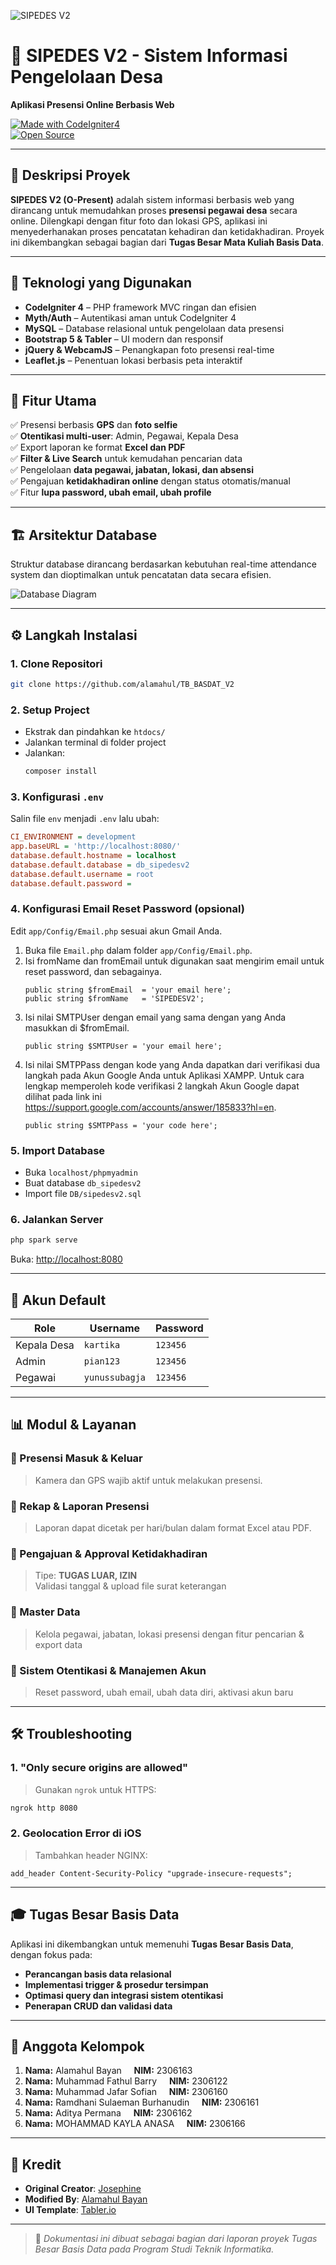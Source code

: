 ![SIPEDES V2](https://github.com/alamahul/TB_BASDAT_V2/blob/main/public/assets/img/readme/mockup_opresent.png)

# 💼 SIPEDES V2 - Sistem Informasi Pengelolaan Desa

**Aplikasi Presensi Online Berbasis Web**

[![Made with CodeIgniter4](https://img.shields.io/badge/Made%20with-CodeIgniter4-DD4814.svg)](https://codeigniter.com/)  
[![Open Source](https://badgen.net/badge/Open%20Source/Yes/blue?icon=github)](https://github.com/alamahul/TB_BASDAT_V2)

---

## 📌 Deskripsi Proyek

**SIPEDES V2 (O-Present)** adalah sistem informasi berbasis web yang dirancang untuk memudahkan proses **presensi pegawai desa** secara online. Dilengkapi dengan fitur foto dan lokasi GPS, aplikasi ini menyederhanakan proses pencatatan kehadiran dan ketidakhadiran. Proyek ini dikembangkan sebagai bagian dari **Tugas Besar Mata Kuliah Basis Data**.

---

## 🧩 Teknologi yang Digunakan

- **CodeIgniter 4** – PHP framework MVC ringan dan efisien
- **Myth/Auth** – Autentikasi aman untuk CodeIgniter 4
- **MySQL** – Database relasional untuk pengelolaan data presensi
- **Bootstrap 5 & Tabler** – UI modern dan responsif
- **jQuery & WebcamJS** – Penangkapan foto presensi real-time
- **Leaflet.js** – Penentuan lokasi berbasis peta interaktif

---

## 🚀 Fitur Utama

✅ Presensi berbasis **GPS** dan **foto selfie**  
✅ **Otentikasi multi-user**: Admin, Pegawai, Kepala Desa  
✅ Export laporan ke format **Excel dan PDF**  
✅ **Filter & Live Search** untuk kemudahan pencarian data  
✅ Pengelolaan **data pegawai, jabatan, lokasi, dan absensi**  
✅ Pengajuan **ketidakhadiran online** dengan status otomatis/manual  
✅ Fitur **lupa password, ubah email, ubah profile**

---

## 🏗️ Arsitektur Database

Struktur database dirancang berdasarkan kebutuhan real-time attendance system dan dioptimalkan untuk pencatatan data secara efisien.

![Database Diagram](https://github.com/josephines1/o-present/blob/main/public/assets/img/readme/db_opresent.png)

---

## ⚙️ Langkah Instalasi

### 1. Clone Repositori

```bash
git clone https://github.com/alamahul/TB_BASDAT_V2
```

### 2. Setup Project

- Ekstrak dan pindahkan ke `htdocs/`
- Jalankan terminal di folder project
- Jalankan:
  ```bash
  composer install
  ```

### 3. Konfigurasi `.env`

Salin file `env` menjadi `.env` lalu ubah:

```ini
CI_ENVIRONMENT = development
app.baseURL = 'http://localhost:8080/'
database.default.hostname = localhost
database.default.database = db_sipedesv2
database.default.username = root
database.default.password =
```

### 4. Konfigurasi Email Reset Password (opsional)

Edit `app/Config/Email.php` sesuai akun Gmail Anda.

1. Buka file `Email.php` dalam folder `app/Config/Email.php`.
2. Isi fromName dan fromEmail untuk digunakan saat mengirim email untuk reset password, dan sebagainya.
   ```
   public string $fromEmail  = 'your email here';
   public string $fromName   = 'SIPEDESV2';
   ```
3. Isi nilai SMTPUser dengan email yang sama dengan yang Anda masukkan di $fromEmail.
   ```
   public string $SMTPUser = 'your email here';
   ```
4. Isi nilai SMTPPass dengan kode yang Anda dapatkan dari verifikasi dua langkah pada Akun Google Anda untuk Aplikasi XAMPP. Untuk cara lengkap memperoleh kode verifikasi 2 langkah Akun Google dapat dilihat pada link ini https://support.google.com/accounts/answer/185833?hl=en.
   ```
   public string $SMTPPass = 'your code here';
   ```

### 5. Import Database

- Buka `localhost/phpmyadmin`
- Buat database `db_sipedesv2`
- Import file `DB/sipedesv2.sql`

### 6. Jalankan Server

```bash
php spark serve
```

Buka: [http://localhost:8080](http://localhost:8080)

---

## 👤 Akun Default

| Role        | Username       | Password |
| ----------- | -------------- | -------- |
| Kepala Desa | `kartika`      | `123456` |
| Admin       | `pian123`      | `123456` |
| Pegawai     | `yunussubagja` | `123456` |

---

## 📊 Modul & Layanan

### 📍 Presensi Masuk & Keluar

> Kamera dan GPS wajib aktif untuk melakukan presensi.

### 📆 Rekap & Laporan Presensi

> Laporan dapat dicetak per hari/bulan dalam format Excel atau PDF.

### 📁 Pengajuan & Approval Ketidakhadiran

> Tipe: **TUGAS LUAR, IZIN**  
> Validasi tanggal & upload file surat keterangan

### 👥 Master Data

> Kelola pegawai, jabatan, lokasi presensi dengan fitur pencarian & export data

### 🔐 Sistem Otentikasi & Manajemen Akun

> Reset password, ubah email, ubah data diri, aktivasi akun baru

---

## 🛠️ Troubleshooting

### 1. "Only secure origins are allowed"

> Gunakan `ngrok` untuk HTTPS:

```bash
ngrok http 8080
```

### 2. Geolocation Error di iOS

> Tambahkan header NGINX:

```nginx
add_header Content-Security-Policy "upgrade-insecure-requests";
```

---

## 🎓 Tugas Besar Basis Data

Aplikasi ini dikembangkan untuk memenuhi **Tugas Besar Basis Data**, dengan fokus pada:

- **Perancangan basis data relasional**
- **Implementasi trigger & prosedur tersimpan**
- **Optimasi query dan integrasi sistem otentikasi**
- **Penerapan CRUD dan validasi data**

---

## 👥 Anggota Kelompok

1. **Nama:** Alamahul Bayan &nbsp;&nbsp;&nbsp; **NIM:** 2306163
2. **Nama:** Muhammad Fathul Barry &nbsp;&nbsp;&nbsp; **NIM:** 2306122
3. **Nama:** Muhammad Jafar Sofian &nbsp;&nbsp;&nbsp; **NIM:** 2306160
4. **Nama:** Ramdhani Sulaeman Burhanudin &nbsp;&nbsp;&nbsp; **NIM:** 2306161
5. **Nama:** Aditya Permana &nbsp;&nbsp;&nbsp; **NIM:** 2306162
6. **Nama:** MOHAMMAD KAYLA ANASA &nbsp;&nbsp;&nbsp; **NIM:** 2306166

---

## 🙏 Kredit

- **Original Creator**: [Josephine](https://josephines1.github.io/)
- **Modified By**: [Alamahul Bayan](https://alamahul.github.io)
- **UI Template**: [Tabler.io](https://tabler.io)

---

> 📌 _Dokumentasi ini dibuat sebagai bagian dari laporan proyek Tugas Besar Basis Data pada Program Studi Teknik Informatika._
